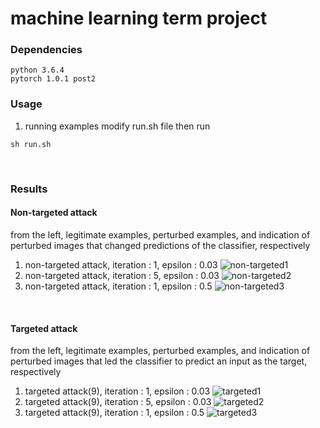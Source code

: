 # machine learning term project 

### Dependencies
```
python 3.6.4
pytorch 1.0.1 post2
```

### Usage
1. running examples
modify run.sh file then run
```
sh run.sh 
```
<br>

### Results
#### Non-targeted attack
from the left, legitimate examples, perturbed examples, and indication of perturbed images that changed predictions of the classifier, respectively
1. non-targeted attack, iteration : 1, epsilon : 0.03
![non-targeted1](misc/nontargeted_1.PNG)
2. non-targeted attack, iteration : 5, epsilon : 0.03
![non-targeted2](misc/nontargeted_2.PNG)
1. non-targeted attack, iteration : 1, epsilon : 0.5
![non-targeted3](misc/nontargeted_3.PNG)
<br>

#### Targeted attack
from the left, legitimate examples, perturbed examples, and indication of perturbed images that led the classifier to predict an input as the target, respectively
1. targeted attack(9), iteration : 1, epsilon : 0.03
![targeted1](misc/targetd_9_1.PNG)
2. targeted attack(9), iteration : 5, epsilon : 0.03
![targeted2](misc/targetd_9_2.PNG)
1. targeted attack(9), iteration : 1, epsilon : 0.5
![targeted3](misc/targetd_9_3.PNG)
<br>

